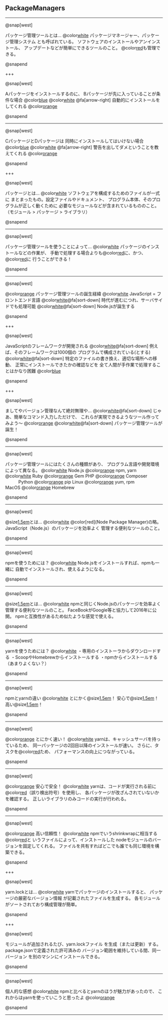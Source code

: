 ## PackageManagers

---

@snap[west]

パッケージ管理ツールとは…
@color[white](a)
パッケージマネージャー、パッケージ管理システム
とも呼ばれている。
ソフトウェアのインストールやアンインストール、
アップデートなどが簡単にできるツールのこと。
@color[red](ソフトウェア同士の依存関係)も管理できる。

@snapend

+++

@snap[west]

Aパッケージをインストールするのに、
Bパッケージが先に入っていることが条件な場合 @color[blue](@fa[frown])
@color[white](a)
@fa[arrow-right] 自動的にインストールをしてくれる @color[orange](@fa[laugh-beam])

@snapend

---

@snap[west]

CパッケージとDパッケージは
同時にインストールしてはいけない場合 @color[blue](@fa[frown])
@color[white](a)
@fa[arrow-right] 警告を出してダメということを教えてくれる @color[orange](@fa[laugh-beam])

@snapend

+++

@snap[west]

パッケージとは…
@color[white](a)
ソフトウェアを構成するためのファイルが一式に
まとまったもの。設定ファイルやドキュメント、
プログラム本体、そのプログラムが正しく動くために
必要なモジュールなどが含まれているもののこと。
（モジュール > パッケージ > ライブラリ）

@snapend

---

@snap[west]

パッケージ管理ツールを使うことによって…
@color[white](a)
パッケージのインストールなどの作業が、
手動で処理する場合よりも@color[red](高速)に、かつ、@color[red](正確)に
行うことができる！

@snapend

---

@snap[west]

@color[orange](@fa[splotch]) パッケージ管理ツールの誕生経緯
@color[white](a)
JavaScript = フロントエンド言語
@color[white](aaa)@fa[sort-down]
時代が進むにつれ、サーバサイドでも処理可能
@color[white](aaa)@fa[sort-down]
Node.jsが誕生する

@snapend

+++

@snap[west]

JavaScriptのフレームワークが開発される
@color[white](aaa)@fa[sort-down]
例えば、そのフレームワークは1000個の
プログラムで構成されている(とする)
@color[white](aaa)@fa[sort-down]
特定のファイルの書き換え、適切な場所への移動、
正常にインストールできたかの確認などを
全て人間が手作業で処理することはかなり困難 @color[blue](@fa[frown])

@snapend

+++

@snap[west]

ましてやバージョン管理なんて絶対無理や…
@color[white](aaa)@fa[sort-down]
じゃあ、簡単なコマンド入力しただけで、
これらが実現できるようなツール作ってみよう〜 @color[orange](@fa[hand-holding-heart])
@color[white](aaa)@fa[sort-down]
パッケージ管理ツールが誕生！

@snapend

---

@snap[west]

パッケージ管理ツールにはたくさんの種類があり、
プログラム言語や開発環境によって異なる。
@color[white](a)
Node.js @color[orange](@fa[handshake]) npm, yarn　  @color[white](ll) Ruby @color[orange](@fa[handshake]) Gem
PHP @color[orange](@fa[handshake]) Composer 　　　Python @color[orange](@fa[handshake]) pip
Linux @color[orange](@fa[handshake]) yum, rpm　　　 MacOS @color[orange](@fa[handshake]) Homebrew

@snapend

---

@snap[west]

@size[1.5em](npm)とは…
@color[white](a)
@color[red](Node Package Manager)の略。
JavaScript（Node.js）のパッケージを効率よく
管理する便利なツールのこと。

@snapend

---

@snap[west]

npmを使うためには？
@color[white](a)
Node.jsをインストールすれば、npmも一緒に
自動でインストールされ、使えるようになる。

@snapend

---

@snap[west]

@size[1.5em](yarn)とは…
@color[white](a)
npmと同じくNode.jsのパッケージを効率よく
管理する便利なツールのこと。
FaceBookがGoogle等と協力して2016年に公開。
npmと互換性があるため似たような感覚で使える。

@snapend

---

@snap[west]

yarnを使うためには？
@color[white](a)
・専用のインストーラからダウンロードする
・ScoopやHomebrewからインストールする
・npmからインストールする（あまりよくない？）

@snapend

---

@snap[west]

npmとyarnの違い
@color[white](a)
とにかく@size[1.5em](速い)！ 安心で@size[1.5em](安全)！ 高い@size[1.5em](信頼性)！

@snapend

---

@snap[west]

@color[orange](@fa[splotch]) とにかく速い！
@color[white](a)
yarnは、キャッシュサーバを持っているため、
同一パッケージの2回目以降のインストールが速い。
さらに、タスクを@color[red](並行して実行できる)ため、
パフォーマンスの向上につながっている。

@snapend

---

@snap[west]

@color[orange](@fa[splotch]) 安心で安全！
@color[white](a)
yarnは、コードが実行される前に
@color[red](チェックサム)（誤り検出符号）を使用し、
各パッケージが改ざんされていないかを確認する。
正しいライブラリのみコードの実行が行われる。

@snapend

---

@snap[west]

@color[orange](@fa[splotch]) 高い信頼性！
@color[white](a)
npmでいうshrinkwrapに相当する@color[red](yarn.lock)と
いうファイルによって、インストールした
nodeモジュールのバージョンを固定してくれる。
ファイルを共有すればどこでも誰でも同じ環境を構築できる。

@snapend

+++

@snap[west]

yarn.lockとは…
@color[white](a)
yarnでパッケージのインストールすると、
パッケージの厳密なバージョン情報
が記載されたファイルを生成する。
各モジュールがソートされており構成管理が簡単。

@snapend

+++

@snap[west]

モジュールが追加されるたび、yarn.lockファイル
を生成（または更新）する。
package.jsonで定義された許可済みの
バージョン範囲を維持している間、同一バージョン
を別のマシンにインストールできる。

@snapend

---

@snap[west]

個人的な感想
@color[white](a)
npmと比べるとyarnのほうが魅力があったので、
これからはyarnを使っていこうと思ったよ @color[orange](@fa[hand-holding-heart])

@snapend

---
